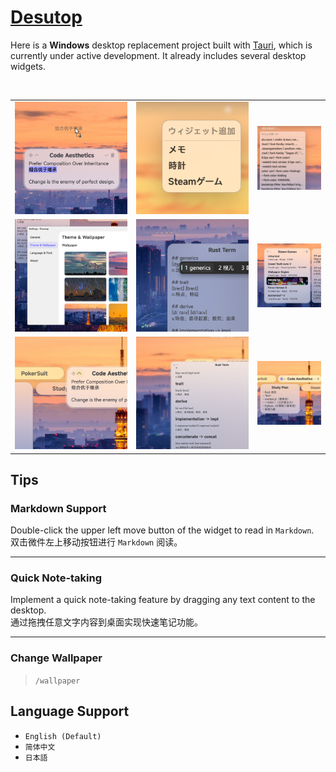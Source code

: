 # **[Desutop](https://github.com/will5933/desutop)**

Here is a **Windows** desktop replacement project built with [Tauri](https://github.com/tauri-apps/tauri), which is currently under active development. It already includes several desktop widgets.

<img alt="" title="addwidget" src="static/pic-total.png">

<table>
  <tr>
    <td><img alt="" src="static/pic-dragdrop.png"></td>
    <td><img alt="" title="addwidget" src="static/pic-add.png"></td>
    <td><img alt="clipboard" title="clipboard" src="static/pic-clipboard.png"></td>
  </tr>
  <tr>
    <td><img alt="" src="static/pic-switchwallpaper.png"></td>
    <td><img alt="" src="static/pic-note.png"></td>
    <td><img alt="" src="static/pic-steamgames.png"></td>
  </tr>
  <tr>
    <td><img alt="" src="static/pic-fold2.png"></td>
    <td><img alt="" src="static/pic-markdown.png"></td>
    <td><img alt="" src="static/pic-fold1.png"></td>
  </tr>
</table>

## **Tips**

### Markdown Support

Double-click the upper left move button of the widget to read in `Markdown`.  
双击微件左上移动按钮进行 `Markdown` 阅读。

---

### Quick Note-taking

Implement a quick note-taking feature by dragging any text content to the desktop.  
通过拖拽任意文字内容到桌面实现快速笔记功能。

---

### Change Wallpaper

> `/wallpaper`

## **Language Support**

- `English (Default)`
- `简体中文`
- `日本語`